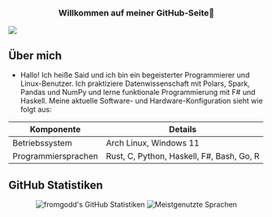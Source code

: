<div align="center">
  <h3>Willkommen auf meiner GitHub-Seite👋</h3>
</div>

![](https://komarev.com/ghpvc/?username=fromgodd)

## Über mich
- Hallo! Ich heiße Said und ich bin ein begeisterter Programmierer und Linux-Benutzer. Ich praktiziere Datenwissenschaft mit Polars, Spark, Pandas und NumPy und lerne funktionale Programmierung mit F# und Haskell. Meine aktuelle Software- und Hardware-Konfiguration sieht wie folgt aus:
 
| Komponente      | Details                                     |
|-----------------|---------------------------------------------|
| Betriebssystem  | Arch Linux, Windows 11                      |
| Programmiersprachen | Rust, C, Python, Haskell, F#, Bash, Go, R  |

## GitHub Statistiken
<p align="center">
  <img src="https://github-readme-stats.vercel.app/api?username=fromgodd&show_icons=true&theme=radical" alt="fromgodd's GitHub Statistiken" />
  <img src="https://github-readme-stats.vercel.app/api/top-langs/?username=fromgodd&theme=radical&layout=compact" alt="Meistgenutzte Sprachen" />
</p>
